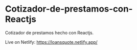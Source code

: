# Cotizador-de-prestamos-con-Reactjs

Cotizador de prestamos hecho con Reactjs.

Live on Netlify: https://loansquote.netlify.app/
